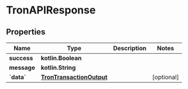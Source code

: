 # TronAPIResponse

## Properties

| Name         | Type                                                  | Description | Notes       |
| ------------ | ----------------------------------------------------- | ----------- | ----------- |
| **success**  | **kotlin.Boolean**                                    |             |             |
| **message**  | **kotlin.String**                                     |             |             |
| **\`data\`** | [**TronTransactionOutput**](trontransactionoutput.md) |             | \[optional] |
